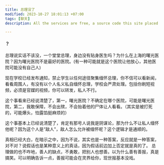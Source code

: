 ```yaml
---
title: 总理没了
modified: 2023-10-27 18:01:13 +07:00
tags: [聊天]
description: All the services are free, a source code this site placed on github repository and intergration with netlify service, another service that you can use is github page for hosting your own static site.

---
```


#### ？

总理说实话不该没，一个堂堂总理，身边没有贴身医生吗？为什么在上海的曙光医院？因为曙光医院不是最好的医院。(有一种可能就是这个医院让他放心，其他医院可能没有自己人)

现在学校已经发布通知，禁止学生以任何途径聚集缅怀总理，你不信可以看新闻，看看周围人，有没有以个人名义私自缅怀总理，学校会严肃处理。包括你刷短视频，必须是官媒的视频，你可以转发，私人不行。

这个事看来已经说清楚了，第一，曙光医院？不确定在哪个医院，可能是曙光医院，第二，我敢保障，不会出殡，不会抬着他的尸体让人看看。（其实是被打死的，可能爆头，怕露馅挺麻烦的）

这个事基本上已经说清楚了，肯定有那号人说我是阴谋论，那为什么不让私人缅怀他呢？因为这个人是“敌人"，敌人怎么允许被缅怀呢？这个逻辑才是通顺的。

真相已经大白，在暗示之中，因为不说，其实也是一种答案，反应就是一种答案，对不对？说假话也是某种意义上的真话，因为假话前边加上否定就是真的了。
总理做的也不咋地，善人的缺点，不勇敢，把别人也想善。以为什么善有善报，真是搞笑。可以明确告诉一点，善报可能会在灵界给你，现世报基本没戏。







